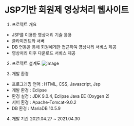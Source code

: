 # JSP기반 회원제 영상처리 웹사이트

1. 프로젝트 개요
- JSP를 이용한 영상처리 기술 응용
- 클라이언트와 서버
- DB 연동을 통해 회원에게만 접근하여 영상처리 서비스 제공
- 영상처리 이후 다운로드 서비스 제공

2. 프로젝트 설계도
![image](https://user-images.githubusercontent.com/70091108/119261080-afcedb00-bc10-11eb-8c9a-613a430e5928.png)

3. 개발 환경
- 프로그래밍 언어 : HTML, CSS, Javascript, Jsp
- 개발 환경 : Eclipse
- 환경 설정 : JDK 9.0.4, Eclipse Java EE (Oxygen 2)
- 서버 환경 : Apache-Tomcat-9.0.2
- DB  환경 : MariaDB 10.5.9

4. 개발 기간
2021.04.27 ~ 2021.04.30
